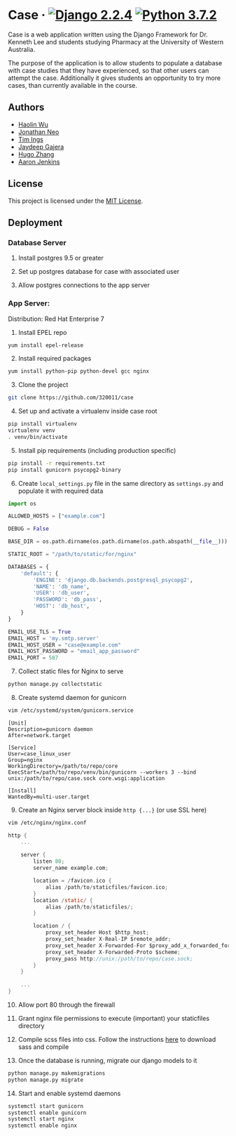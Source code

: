 # Case  &middot; [![Django 2.2.4](https://img.shields.io/badge/Django-2.2.4-brightgreen)](https://docs.djangoproject.com/en/2.2/releases/2.2.4/) [![Python 3.7.2](https://img.shields.io/badge/python-3.7.2-blue.svg)](https://www.python.org/downloads/release/python-372/)

Case is a web application written using the Django Framework for Dr. Kenneth Lee and students studying Pharmacy at the University of Western Australia.

The purpose of the application is to allow students to populate a database with case studies that they have experienced, so that other users can attempt the case. Additionally it gives students an opportunity to try more cases, than currently available in the course.

## Authors
- [Haolin Wu](https://github.com/Dragonite)
- [Jonathan Neo](https://github.com/jonathanneo)
- [Tim Ings](https://github.com/tim-ings)
- [Jaydeep Gajera](https://github.com/JD-08)
- [Hugo Zhang](https://github.com/hugozhangc)
- [Aaron Jenkins](https://github.com/)

## License

This project is licensed under the  [MIT License](https://github.com/320011/case/blob/master/LICENSE).

## Deployment

### Database Server

1. Install postgres 9.5 or greater

2. Set up postgres database for case with associated user

3. Allow postgres connections to the app server

### App Server:

Distribution: Red Hat Enterprise 7

1. Install EPEL repo

```bash
yum install epel-release
````

2. Install required packages

```bash
yum install python-pip python-devel gcc nginx
```
    
3. Clone the project

```bash
git clone https://github.com/320011/case
```
    
4. Set up and activate a virtualenv inside case root

```bash
pip install virtualenv
virtualenv venv
. venv/bin/activate
```

5. Install pip requirements (including production specific)

```bash
pip install -r requirements.txt
pip install gunicorn psycopg2-binary
```
    
6. Create `local_settings.py` file in the same directory as `settings.py` and populate it with required data

````python
import os

ALLOWED_HOSTS = ["example.com"]

DEBUG = False

BASE_DIR = os.path.dirname(os.path.dirname(os.path.abspath(__file__)))

STATIC_ROOT = "/path/to/static/for/nginx"

DATABASES = {
    'default': {
        'ENGINE': 'django.db.backends.postgresql_psycopg2',
        'NAME': 'db_name',
        'USER': 'db_user',
        'PASSWORD': 'db_pass',
        'HOST': 'db_host',
    }
}

EMAIL_USE_TLS = True
EMAIL_HOST = 'my.smtp.server'
EMAIL_HOST_USER = "case@example.com"
EMAIL_HOST_PASSWORD = "email_app_password"
EMAIL_PORT = 587
````

7. Collect static files for Nginx to serve

```bash
python manage.py collectstatic
```

8. Create systemd daemon for gunicorn

```bash
vim /etc/systemd/system/gunicorn.service
```

```
[Unit]
Description=gunicorn daemon
After=network.target

[Service]
User=case_linux_user
Group=nginx
WorkingDirectory=/path/to/repo/core
ExecStart=/path/to/repo/venv/bin/gunicorn --workers 3 --bind unix:/path/to/repo/case.sock core.wsgi:application

[Install]
WantedBy=multi-user.target
```

9. Create an Nginx server block inside `http {...}` (or use SSL here)

```bash
vim /etc/nginx/nginx.conf
```
    
```c
http {
    ...
    
    server {
        listen 80;
        server_name example.com;

        location = /favicon.ico {
            alias /path/to/staticfiles/favicon.ico;
        }
        location /static/ {
            alias /path/to/staticfiles/;
        }

        location / {
            proxy_set_header Host $http_host;
            proxy_set_header X-Real-IP $remote_addr;
            proxy_set_header X-Forwarded-For $proxy_add_x_forwarded_for;
            proxy_set_header X-Forwarded-Proto $scheme;
            proxy_pass http://unix:/path/to/repo/case.sock;
        }
    }
    
    ...
}
```

10. Allow port 80 through the firewall

11. Grant nginx file permissions to execute (important) your staticfiles directory

12. Compile scss files into css. Follow the instructions [here](https://sass-lang.com/install) to download sass and compile

13. Once the database is running, migrate our django models to it

```bash
python manage.py makemigrations
python manage.py migrate
```

14. Start and enable systemd daemons

```bash
systemctl start gunicorn
systemctl enable gunicorn
systemctl start nginx
systemctl enable nginx
```

